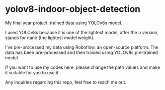 # yolov8-indoor-object-detection
My final year project, trained data using YOLOv8s model.

I used YOLOv8s because it is one of the lightest model, after the n version, stands for nano (the lightest model weight).

I've pre-processed my data using Roboflow, an open-source platform. The data has been pre-processed and then trained using YOLOv8s pre-trained model.

If you want to use my codes here, please change the path values and make it suitable for you to use it.

Any inquiries regarding this repo, feel free to reach me out.
